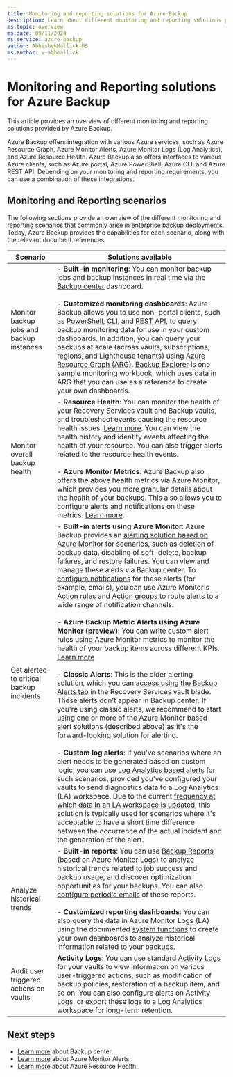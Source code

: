 ```yaml
---
title: Monitoring and reporting solutions for Azure Backup
description: Learn about different monitoring and reporting solutions provided by Azure Backup.
ms.topic: overview
ms.date: 09/11/2024
ms.service: azure-backup
author: AbhishekMallick-MS
ms.author: v-abhmallick
---
```


# Monitoring and Reporting solutions for Azure Backup

This article provides an overview of different monitoring and reporting solutions provided by Azure Backup.

Azure Backup offers integration with various Azure services, such as Azure Resource Graph, Azure Monitor Alerts, Azure Monitor Logs (Log Analytics), and Azure Resource Health. Azure Backup also offers interfaces to various Azure clients, such as Azure portal, Azure PowerShell, Azure CLI, and Azure REST API. Depending on your monitoring and reporting requirements, you can use a combination of these integrations.

## Monitoring and Reporting scenarios

The following sections provide an overview of the different monitoring and reporting scenarios that commonly arise in enterprise backup deployments. Today, Azure Backup provides the capabilities for each scenario, along with the relevant document references.

| Scenario | Solutions available |
| --- | --- |
| Monitor backup jobs and backup instances | - **Built-in monitoring**: You can monitor backup jobs and backup instances in real time via the [Backup center](./backup-center-overview.md) dashboard. <br><br> - **Customized monitoring dashboards**: Azure Backup allows you to use non-portal clients, such as [PowerShell](./backup-azure-vms-automation.md), [CLI](./create-manage-azure-services-using-azure-command-line-interface.md), and [REST API](./backup-azure-arm-userestapi-managejobs.md), to query backup monitoring data for use in your custom dashboards.  In addition, you can query your backups at scale (across vaults, subscriptions, regions, and Lighthouse tenants) using [Azure Resource Graph (ARG)](./query-backups-using-azure-resource-graph.md).  [Backup Explorer](./monitor-azure-backup-with-backup-explorer.md) is one sample monitoring workbook, which uses data in ARG that you can use as a reference to create your own dashboards.  |
| Monitor overall backup health  	 |   - **Resource Health**: You can monitor the health of your Recovery Services vault and Backup vaults, and troubleshoot events causing the resource health issues. [Learn more](/azure/service-health/resource-health-overview). You can view the health history and identify events affecting the health of your resource. You can also trigger  alerts related to the resource health events.  <br><br> - **Azure Monitor Metrics**: Azure Backup also offers the above health metrics via Azure Monitor, which provides you more granular details about the health of your backups. This also allows you to configure alerts and notifications on these metrics. [Learn more](./metrics-overview.md).  |
| Get alerted to critical backup incidents 	   |  - **Built-in alerts using Azure Monitor**: Azure Backup provides an [alerting solution based on Azure Monitor](./backup-azure-monitoring-built-in-monitor.md#azure-monitor-alerts-for-azure-backup) for scenarios, such as deletion of backup data, disabling of soft-delete, backup failures, and restore failures. You can view and manage these alerts via Backup center. To [configure notifications](./backup-azure-monitoring-built-in-monitor.md#configuring-notifications-for-alerts) for these alerts (for example, emails), you can use Azure Monitor's [Action rules](/azure/azure-monitor/alerts/alerts-action-rules?tabs=portal) and [Action groups](/azure/azure-monitor/alerts/action-groups) to route alerts to a wide range of notification channels.  <br><br> - **Azure Backup Metric Alerts using Azure Monitor (preview)**: You can write custom alert rules using Azure Monitor metrics to monitor the health of your backup items across different KPIs. [Learn more](./metrics-overview.md) <br><br> - **Classic Alerts**: This is the older alerting solution, which you can [access using the Backup Alerts tab](./backup-azure-monitoring-built-in-monitor.md#backup-alerts-in-recovery-services-vault) in the Recovery Services vault blade. These alerts don't appear in Backup center. If you're using classic alerts, we recommend to start using one or more of the Azure Monitor based alert solutions (described above) as it's the forward-looking solution for alerting. <br><br> - **Custom log alerts**: If you've scenarios where an alert needs to be generated based on custom logic, you can use [Log Analytics based alerts](./backup-azure-monitoring-use-azuremonitor.md#create-alerts-by-using-log-analytics) for such scenarios, provided you've configured your vaults to send diagnostics data to a Log Analytics (LA) workspace. Due to the current [frequency at which data in an LA workspace is updated](./backup-azure-monitoring-use-azuremonitor.md#diagnostic-data-update-frequency), this solution is typically used for scenarios where it's acceptable to have a short time difference between the occurrence of the actual incident and the generation of the alert.    |
| Analyze historical trends        |    - **Built-in reports**: You can use [Backup Reports](./configure-reports.md) (based on Azure Monitor Logs) to analyze historical trends related to job success and backup usage, and discover optimization opportunities for your backups. You can also [configure periodic emails](./backup-reports-email.md) of these reports. <br><br> - **Customized reporting dashboards**: You can also query the data in Azure Monitor Logs (LA) using the documented [system functions](./backup-reports-system-functions.md) to create your own dashboards to analyze historical information related to your backups.    |
| Audit user triggered actions on vaults	|       **Activity Logs**: You can use standard [Activity Logs](/azure/azure-monitor/essentials/activity-log) for your vaults to view information on various user-triggered actions, such as modification of backup policies, restoration of a backup item, and so on. You can also configure alerts on Activity Logs, or export these logs to a Log Analytics workspace for long-term retention. |

## Next steps

- [Learn more](./backup-center-overview.md) about Backup center.
- [Learn more](./backup-azure-monitoring-built-in-monitor.md#azure-monitor-alerts-for-azure-backup) about Azure Monitor Alerts.
- [Learn more](/azure/service-health/resource-health-overview) about Azure Resource Health.